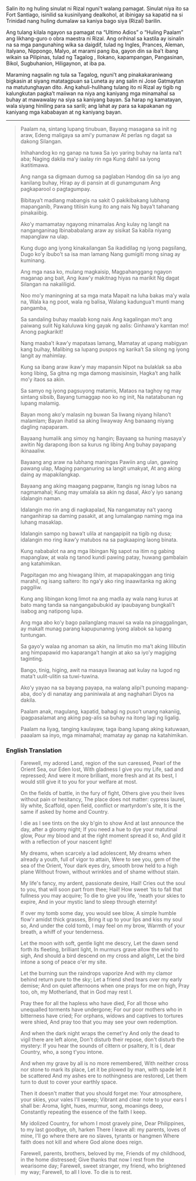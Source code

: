 Salin ito ng huling sinulat ni Rizal nguni’t walang pamagat. Sinulat niya ito sa Fort Santiago, isinilid sa kusinilyang dealkohol, at ibinigay sa kapatid na si Trinidad nang huling dumalaw sa kaniya bago siya (Rizal) barilin.

Ang tulang kilala ngayon sa pamagat na “Ultimo Adios” o “Huling Paalam” ang likhang-guro o obra maestra ni Rizal. Ang orihinal sa kastila ay isinalin na sa mga pangunahing wika sa daigdif, tulad ng Ingles, Prances, Aleman, Italyano, Nippongo, Malyo, at marami pang iba, gayon din sa iba’t ibang wikain sa Pilipinas, tulad ng Tagalog , Ilokano, kapampangan, Pangasinan, Bikol, Sugbuhanion, Hiligaynon, at iba pa.

Maraming nagsalin ng tula sa Tagalog, nguni’t ang pinakakaraniwang bigkasin at siyang matatagpuan sa Luneta ay ang salin ni Jose Gatmaytan na matutunghayan dito. Ang kahuli-hulihang tulang ito ni Rizal ay tigib ng kalungkutan pagka’t maiiwan na niya ang kaniyang mga minamahal sa buhay at mawawalay na siya sa kaniyang bayan. Sa harap ng kamatayan, wala siyang hiniling para sa sarili; ang lahat ay para sa kapakanan ng kaniyang mga kababayan at ng kaniyang bayan.

---

>Paalam na, sintang lupang tinubuan,
>Bayang masagana sa init ng araw,
>Edeng maligaya sa ami’y pumanaw
>At perlas ng dagat sa dakong Silangan.
>
>Inihahandog ko ng ganap na tuwa
>Sa iyo yaring buhay na lanta na’t aba;
>Naging dakila ma’y iaalay rin nga
>Kung dahil sa iyong ikatitimawa.
>
>Ang nanga sa digmaan dumog sa paglaban
>Handog din sa iyo ang kanilang buhay,
>Hirap ay di pansin at di gunamgunam
>Ang pagkaparool o pagtagumpay.
>
>Bibitaya’t madlang mabangis na sakit
>O pakikibakang lubhang mapanganib,
>Pawang titiisin kung ito ang nais
>Ng baya’t tahanang pinakaiibig.
>
>Ako’y mamamatay ngayong minamalas
>Ang kulay ng langit na nanganganinag
>Ibinababalang araw ay sisikat
>Sa kabila niyang mapanglaw na ulap.
>
>Kung dugo ang iyong kinakailangan
>Sa ikadidilag ng iyong pagsilang,
>Dugo ko’y ibubo’t sa isa man lamang
>Nang gumigiti mong sinag ay kuminang.
>
>Ang mga nasa ko, mulang magkaisip,
>Magpahanggang ngayon maganap ang bait,
>Ang ikaw’y makitnag hiyas na marikit
>Ng dagat Silangan na nakaliligid.
>
>Noo mo’y maningning at sa mga mata
>Mapait na luha bakas ma’y wala na,
>Wala ka ng poot, wala ng balisa,
>Walang kadungua’t munti mang pangamba,
>
>Sa sandaling buhay maalab kong nais
>Ang kagalingan mo’t ang paiwang sulit
>Ng kaluluwa king gayak ng aalis:
>Ginhawa’y kamtan mo! Anong pagkarikit!
>
>Nang maaba’t ikaw’y mapataas lamang,
>Mamatay at upang mabigyan kang buihay,
>Malibing sa lupang puspos ng karika’t
>Sa silong ng iyong langit ay mahimlay.
>
>Kung sa ibang araw ikaw’y may mapansin
>Nipot na bulaklak sa aba kong libing,
>Sa gitna ng mga damong masisinsin,
>Hagka’t ang halik mo’y itaos sa akin.
>
>Sa samyo ng iyong pagsuyong matamis,
>Mataos na taghoy ng may sintang sibsib,
>Bayang tumaggap noo ko ng init,
>Na natatabunan ng lupang malamig.
>
>Bayan mong ako’y malasin ng buwan
>Sa liwang niyang hilano’t malamlam;
>Bayan ihatid sa aking liwayway
>Ang banaang niyang dagling napaparam.
>
>Bayaang humalik ang simoy ng hangin;
>Bayaang sa huning masaya’y awitin
>Ng darapong ibon sa kurus ng libing
>Ang buhay payapang ikinaaaliw.
>
>Bayaang ang araw na lubhang maningas
>Pawiin ang ulan, gawing pawang ulap,
>Maging panganuring sa langit umakyat,
>At ang aking daing ay mapakilangkap.
>
>Bayaang ang aking maagang pagpanw,
>Itangis ng isnag lubos na nagmamahal;
>Kung may umalala sa akin ng dasal,
>Ako’y iyo sanang idalangin naman.
>
>Idalangin mo rin ang di nagkapalad,
>Na nangamatay na’t yaong nanganhirap
>sa daming pasakit, at ang lumalangap
>naming mga ina luhang masaklap.
>
>Idalangin sampo ng bawa’t ulila
>at nangapipiit na tigib ng dusa;
>idalangin mo ring ikaw’y matubos na
>sa pagkaaping laong binata.
>
>Kung nababalot na ang mga libingan
>Ng sapot na itim ng gabing mapanglaw,
>at wala ng tanod kundi pawing patay,
>huwang gambalain ang katahimikan.
>
>Pagpitagan mo ang hiwagang lihim,
>at mapapakinggan ang tinig marahil,
>ng isang saltero: Ito nga’y ako ring
>inaawitanka ng aking paggiliw.
>
>Kung ang libingan kong limot na ang madla
>ay wala nang kurus at bato mang tanda
>sa nangangabubukid ay ipaubayang
>bungkali’t isabog ang natipong lupa.
>
>Ang mga abo ko’y bago pailanglang
>mauwi sa wala na pinaggalingan,
>ay makalt munag parang kapupunanng
>iyong alabok sa lupang tuntungan.
>
>Sa gayo’y walaa ng anoman sa akin,
>na limutin mo ma’t aking lilibutin
>ang himpapawid mo kaparanga’t hangin
>at ako sa iyo’y magiging taginting.
>
>Bango, tinig, higing, awit na masaya
>liwanag aat kulay na lugod ng mata’t
>uulit-ulitin sa tuwi-tuwina.
>
>Ako’y yayao na sa bayang payapa,
>na walang alipi’t punoing mapang-aba,
>doo’y di nanatay ang paniniwala
>at ang naghahari Diyos na dakila.
>
>Paalam anak, magulang, kapatid,
>bahagi ng puso’t unang nakaniig,
>ipagpasalamat ang aking pag-alis
>sa buhay na itong lagi ng ligalig.
>
>Paalam na liyag, tanging kaulayaw,
>taga ibang lupang aking katuwaan,
>paaalam sa inyo, mga minamahal;
>mamatay ay ganap na katahimikan.

### English Translation

>Farewell, my adored Land, region of the sun caressed,
>Pearl of the Orient Sea, our Eden lost,
>With gladness I give you my Life, sad and repressed;
>And were it more brilliant, more fresh and at its best,
>I would still give it to you for your welfare at most.
>
>On the fields of battle, in the fury of fight,
>Others give you their lives without pain or hesitancy,
>The place does not matter: cypress laurel, lily white,
>Scaffold, open field, conflict or martyrdom's site,
>It is the same if asked by home and Country.
>
>I die as I see tints on the sky b'gin to show
>And at last announce the day, after a gloomy night;
>If you need a hue to dye your matutinal glow,
>Pour my blood and at the right moment spread it so,
>And gild it with a reflection of your nascent light!
>
>My dreams, when scarcely a lad adolescent,
>My dreams when already a youth, full of vigor to attain,
>Were to see you, gem of the sea of the Orient,
>Your dark eyes dry, smooth brow held to a high plane
>Without frown, without wrinkles and of shame without stain.
>
>My life's fancy, my ardent, passionate desire,
>Hail! Cries out the soul to you, that will soon part from thee;
>Hail! How sweet 'tis to fall that fullness you may acquire;
>To die to give you life, 'neath your skies to expire,
>And in your mystic land to sleep through eternity!
>
>If over my tomb some day, you would see blow,
>A simple humble flow'r amidst thick grasses,
>Bring it up to your lips and kiss my soul so,
>And under the cold tomb, I may feel on my brow,
>Warmth of your breath, a whiff of your tenderness.
>
>Let the moon with soft, gentle light me descry,
>Let the dawn send forth its fleeting, brilliant light,
>In murmurs grave allow the wind to sigh,
>And should a bird descend on my cross and alight,
>Let the bird intone a song of peace o'er my site.
>
>Let the burning sun the raindrops vaporize
>And with my clamor behind return pure to the sky;
>Let a friend shed tears over my early demise;
>And on quiet afternoons when one prays for me on high,
>Pray too, oh, my Motherland, that in God may rest I.
>
>Pray thee for all the hapless who have died,
>For all those who unequalled torments have undergone;
>For our poor mothers who in bitterness have cried;
>For orphans, widows and captives to tortures were shied,
>And pray too that you may see your own redemption.
>
>And when the dark night wraps the cemet'ry
>And only the dead to vigil there are left alone,
>Don't disturb their repose, don't disturb the mystery:
>If you hear the sounds of cittern or psaltery,
>It is I, dear Country, who, a song t'you intone.
>
>And when my grave by all is no more remembered,
>With neither cross nor stone to mark its place,
>Let it be plowed by man, with spade let it be scattered
>And my ashes ere to nothingness are restored,
>Let them turn to dust to cover your earthly space.
>
>Then it doesn't matter that you should forget me:
>Your atmosphere, your skies, your vales I'll sweep;
>Vibrant and clear note to your ears I shall be:
>Aroma, light, hues, murmur, song, moanings deep,
>Constantly repeating the essence of the faith I keep.
>
>My idolized Country, for whom I most gravely pine,
>Dear Philippines, to my last goodbye, oh, harken
>There I leave all: my parents, loves of mine,
>I'll go where there are no slaves, tyrants or hangmen
>Where faith does not kill and where God alone does reign.
>
>Farewell, parents, brothers, beloved by me,
>Friends of my childhood, in the home distressed;
>Give thanks that now I rest from the wearisome day;
>Farewell, sweet stranger, my friend, who brightened my way;
>Farewell, to all I love. To die is to rest.
